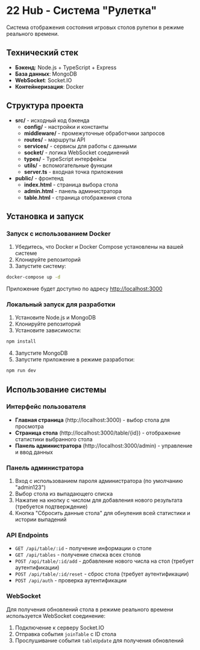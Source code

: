 # 22 Hub - Система "Рулетка"

Система отображения состояния игровых столов рулетки в режиме реального времени.

## Технический стек

- **Бэкенд**: Node.js + TypeScript + Express
- **База данных**: MongoDB
- **WebSocket**: Socket.IO
- **Контейнеризация**: Docker

## Структура проекта

- **src/** - исходный код бэкенда
  - **config/** - настройки и константы
  - **middleware/** - промежуточные обработчики запросов
  - **routes/** - маршруты API
  - **services/** - сервисы для работы с данными
  - **socket/** - логика WebSocket соединений
  - **types/** - TypeScript интерфейсы
  - **utils/** - вспомогательные функции
  - **server.ts** - входная точка приложения
- **public/** - фронтенд
  - **index.html** - страница выбора стола
  - **admin.html** - панель администратора
  - **table.html** - страница отображения стола

## Установка и запуск

### Запуск с использованием Docker

1. Убедитесь, что Docker и Docker Compose установлены на вашей системе
2. Клонируйте репозиторий
3. Запустите систему:

```bash
docker-compose up -d
```

Приложение будет доступно по адресу [http://localhost:3000](http://localhost:3000)

### Локальный запуск для разработки

1. Установите Node.js и MongoDB
2. Клонируйте репозиторий
3. Установите зависимости:

```bash
npm install
```

4. Запустите MongoDB
5. Запустите приложение в режиме разработки:

```bash
npm run dev
```

## Использование системы

### Интерфейс пользователя

- **Главная страница** (http://localhost:3000) - выбор стола для просмотра
- **Страница стола** (http://localhost:3000/table/{id}) - отображение статистики выбранного стола
- **Панель администратора** (http://localhost:3000/admin) - управление и ввод данных

### Панель администратора

1. Вход с использованием пароля администратора (по умолчанию "admin123")
2. Выбор стола из выпадающего списка
3. Нажатие на кнопку с числом для добавления нового результата (требуется подтверждение)
4. Кнопка "Сбросить данные стола" для обнуления всей статистики и истории выпадений

### API Endpoints

- `GET /api/table/:id` - получение информации о столе
- `GET /api/tables` - получение списка всех столов
- `POST /api/table/:id/add` - добавление нового числа на стол (требует аутентификации)
- `POST /api/table/:id/reset` - сброс стола (требует аутентификации)
- `POST /api/auth` - проверка аутентификации

### WebSocket

Для получения обновлений стола в режиме реального времени используется WebSocket соединение:

1. Подключение к серверу Socket.IO
2. Отправка события `joinTable` с ID стола
3. Прослушивание события `tableUpdate` для получения обновлений 